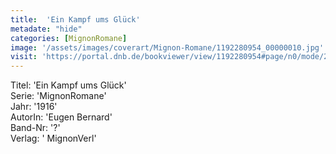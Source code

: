 ```yaml
---
title:  'Ein Kampf ums Glück'
metadate: "hide"
categories: [MignonRomane]
image: '/assets/images/coverart/Mignon-Romane/1192280954_00000010.jpg'
visit: 'https://portal.dnb.de/bookviewer/view/1192280954#page/n0/mode/2up'
---
```

Titel: 'Ein Kampf ums Glück' <br>
Serie: 'MignonRomane' <br>
Jahr: '1916' <br>
AutorIn: 'Eugen Bernard' <br>
Band-Nr: '?' <br>
Verlag: ' MignonVerl'